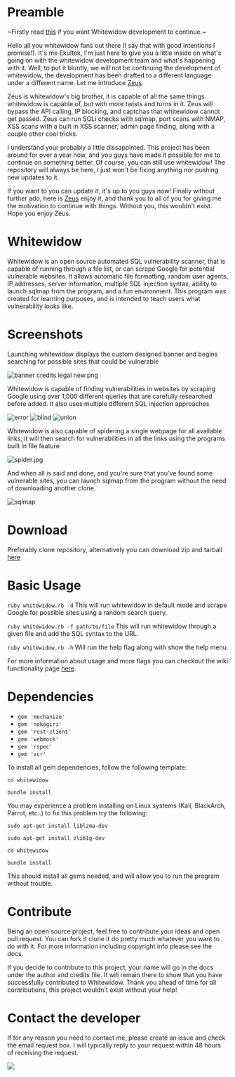 ﻿# Preamble
 
~Firstly read [this](https://github.com/WhitewidowScanner/whitewidow/issues/82) if you want Whitewidow development to continue.~
 
Hello all you whitewidow fans out there (I say that with good intentions I promise!). It's me Ekultek, I'm just here to give you a little inside on what's going on with the whitewidow development team and what's happening with it. Well, to put it bluntly, we will not be continuing the development of whitewidow, the development has been drafted to a different language under a different name. Let me introduce [Zeus](https://github.com/ekultek/zeus-scanner). 

Zeus is whitewidow's big brother, it is capable of all the same things whitewidow is capable of, but with more twists and turns in it. Zeus will bypass the API calling, IP blocking, and captchas that whitewidow cannot get passed. Zeus can run SQLi checks with sqlmap, port scans with NMAP, XSS scans with a built in XSS scanner, admin page finding, along with a couple other cool tricks. 

I understand your probably a little dissapointed. This project has been around for over a year now, and you guys have made it possible for me to continue on something better. Of course, you can still use whitewidow! The repository will always be here, I just won't be fixing anything nor pushing new updates to it. 

If you want to you can update it, it's up to you guys now! Finally without further ado, here is [Zeus](https://github.com/ekultek/zeus-scanner) enjoy it, and thank you to all of you for giving me the motivation to continue with things. Without you, this wouldn't exist. Hope you enjoy Zeus.

# Whitewidow
Whitewidow is an open source automated SQL vulnerability scanner, that is capable of running through a file list, or can
scrape Google for potential vulnerable websites. It allows automatic file formatting, random user agents, IP addresses, server information, multiple SQL injection syntax, ability to launch sqlmap from the program, and a fun environment. This program was created for learning purposes, and is intended to teach users what vulnerability looks like.

# Screenshots
Launching whitewidow displays the custom designed banner and begins searching for possible sites that could be vulnerable

![banner credits legal new.png](https://s24.postimg.org/3njorm3ut/whitewidow_banner.png)

Whitewidow is capable of finding vulnerabilities in websites by scraping Google using over 1,000 different queries that are carefully researched before added. It also uses multiple different SQL injection approaches

![error](https://s24.postimg.org/yryg8oo3p/sql_test_error_injection.png)
![blind](https://s24.postimg.org/97w6292px/sql_test_blind_injection.png)
![union](https://s24.postimg.org/lp2tpexvp/sql_test_union_injection.png)

Whitewidow is also capable of spidering a single webpage for all available links, it will then search for vulnerabilities in all the links using the programs built in file feature

![spider.jpg](https://s24.postimg.org/s5bsfi6f9/whitewidow_spider.png)

And when all is said and done, and you're sure that you've found some vulnerable sites, you can launch sqlmap from the program without the need of downloading another clone.

![sqlmap](https://s17.postimg.org/is53u576n/11_20_sqlmap.png)

# Download
Preferably clone repository, alternatively you can download zip and tarball [here](https://github.com/Ekultek/whitewidow/releases/tag/2.0)

# Basic Usage
`ruby whitewidow.rb -d` This will run whitewidow in default mode and scrape Google for possible sites using a random search query.

`ruby whitewidow.rb -f path/to/file` This will run whitewidow through a given file and add the SQL syntax to the URL.

`ruby whitewidow.rb -h` Will run the help flag along with show the help menu.

For more information about usage and more flags you can checkout the wiki functionality page [here](https://github.com/Ekultek/whitewidow/wiki/Functionality).

# Dependencies
 - `gem 'mechanize'`
 - `gem 'nokogiri'`
 - `gem 'rest-client'`
 - `gem 'webmock'`
 - `gem 'rspec'`
 - `gem 'vcr'`

To install all gem dependencies, follow the following template:

`cd whitewidow`

`bundle install`

You may experience a problem installing on Linux systems (Kali, BlackArch, Parrot, etc..) to fix this problem try the following:

`sudo apt-get install liblzma-dev`

`sudo apt-get install zlib1g-dev`

`cd whitewidow`

`bundle install`

This should install all gems needed, and will allow you to run the program without trouble.

# Contribute
Being an open source project, feel free to contribute your ideas and open pull request. You can fork it clone it do pretty
much whatever you want to do with it. For more information including copyright info please see the docs.

If you decide
to contribute to this project, your name will go in the docs under the author and credits file. It will remain there to
show that you have successfully contributed to Whitewidow. Thank you ahead of time for all contributions, this project
wouldn't exist without your help!

# Contact the developer
If for any reason you need to contact me, please create an issue and check the email request box. I will typically reply to your request within 48 hours of receiving the request.

<a href="https://zenhub.com"><img src="https://raw.githubusercontent.com/ZenHubIO/support/master/zenhub-badge.png"></a>
